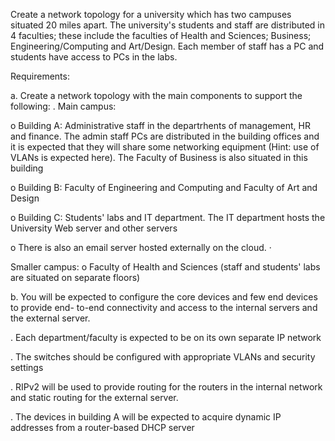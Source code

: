 Create a network topology for a university which has two campuses situated 20 miles apart. The
university's students and staff are distributed in 4 faculties; these include the faculties of Health
and Sciences; Business; Engineering/Computing and Art/Design. Each member of staff has a PC
and students have access to PCs in the labs.

Requirements:

a. Create a network topology with the main components to support the following:
.
Main campus:

o Building A: Administrative staff in the departrhents of management, HR and
finance. The admin staff PCs are distributed in the building offices and it is
expected that they will share some networking equipment (Hint: use of
VLANs is expected here). The Faculty of Business is also situated in this
building

o Building B: Faculty of Engineering and Computing and Faculty of Art and
Design

o Building C: Students' labs and IT department. The IT department hosts the
University Web server and other servers

o There is also an email server hosted externally on the cloud.
· 

Smaller campus:
o Faculty of Health and Sciences (staff and students' labs are situated on
separate floors)

b. You will be expected to configure the core devices and few end devices to provide end-
to-end connectivity and access to the internal servers and the external server.

. Each department/faculty is expected to be on its own separate IP network

. The switches should be configured with appropriate VLANs and security settings

. RIPv2 will be used to provide routing for the routers in the internal network and
static routing for the external server.

. The devices in building A will be expected to acquire dynamic IP addresses from a
router-based DHCP server
